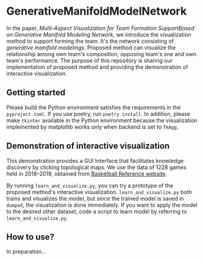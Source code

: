 # GenerativeManifoldModelNetwork
In the paper, *Multi-Aspect Visualization for Team Formation SupportBased on Generative Manifold Modeling Network*, we introduce the visualization method to support forming the team.
It's the network consisting of *generative manifold modelings*.
Proposed method can visualize the relationship among own team's composition, opposing team's one and own team's performance.
The purpose of this repository is sharing our implementation of proposed method and providing the demonstration of interactive visualization.

## Getting started
Please build the Python environment satisfies the requirements in the `pyproject.toml`.
If you use poetry, run `poetry install`.
In addition, please make `tkinter` available in the Python environment because the visualization implemented by matplotlib works only when backend is set to `TkAgg`.

## Demonstration of interactive visualization
This demonstration provides a GUI Interface that facilitates knowledge discovery by clicking topological maps.
We use the data of 1228 games held in 2018–2019, obtained from [Basketball Reference website](https://www.basketball-reference.com/).

By running `learn_and_visualize.py`, you can try a prototype of the proposed method's interactive visualization.
`learn_and_visualize.py` both trains and visualizes the model, but since the trained model is saved in `dumped`, the visualization is done immediately.
If you want to apply the model to the desired other dataset, code a script to learn model by referring to `learn_and_visualize.py`.

## How to use?
In preparation...
